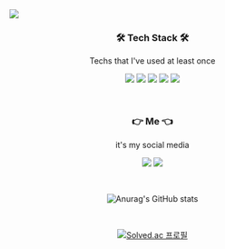 <img src="https://capsule-render.vercel.app/api?type=waving&color=timeGradient&height=300&section=header&text=LeeChan();&fontSize=90" />


<h3 align="center">🛠 Tech Stack 🛠</h3>

<p align="center"> Techs that I've used at least once </p>

<p align="center"> <img src="https://img.shields.io/badge/C-A8B9CC?style=flat-square&logo=C&logoColor=white"/></a> <img src="https://img.shields.io/badge/Python-3776AB?style=flat-square&logo=Python&logoColor=white"/></a> <img src="https://img.shields.io/badge/C++-00599C?style=flat-square&logo=C%2B%2B&logoColor=white"/></a> <img src="https://img.shields.io/badge/JavaScript-F7DF1E?style=flat-square&logo=JavaScript&logoColor=white"/></a> <img src="https://img.shields.io/badge/GitHub-181717?style=flat-square&logo=GitHub&logoColor=white"/></a> </p>

<br>

<h3 align="center">👉  Me 👈</h3>

<p align="center"> it's my social media </p>

<p align="center"> <a href="https://www.instagram.com/05._.chani" target="_blank"><img src="https://img.shields.io/badge/instargram-E4405F?style=flat-square&logo=Instagram&logoColor=white"/></a> <a href="https://www.youtube.com/channel/UCmYS7qI6iTBRiwJbPAOnQ5A" target="_blank"><img src="https://img.shields.io/badge/youtube-FF0000?style=flat-square&logo=YouTube&logoColor=white"/></a> </p>

<br>

<div align="center">
  
![Anurag's GitHub stats](https://github-readme-stats.vercel.app/api?username=chanee917&show_icons=true&theme=radical)

<br>

[![Solved.ac
프로필](http://mazassumnida.wtf/api/v2/generate_badge?boj=05_chani)](https://solved.ac/05_chani)

</div>


